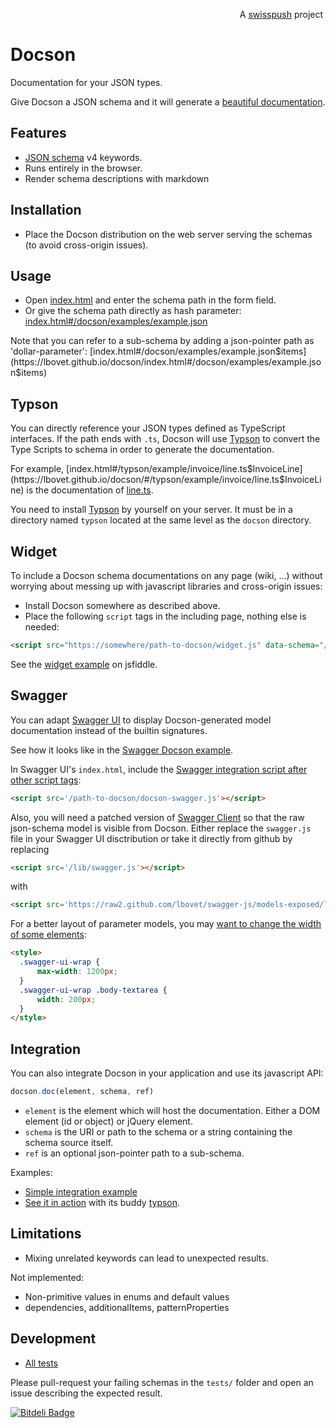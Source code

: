 <p align='right'>A <a href="http://www.swisspush.org/">swisspush</a> project <a href="http://www.swisspush.org/" border=0><img src="https://1.gravatar.com/avatar/cf7292487846085732baf808def5685a?s=32" alt=""></a></p>

Docson
======

Documentation for your JSON types.

Give Docson a JSON schema and it will generate a [beautiful documentation](https://lbovet.github.io/docson/index.html#/docson/examples/example.json).

## Features
* [JSON schema](https://json-schema.org/) v4 keywords.
* Runs entirely in the browser.
* Render schema descriptions with markdown

## Installation

* Place the Docson distribution on the web server serving the schemas (to avoid cross-origin issues).

## Usage

* Open [index.html](https://lbovet.github.io/docson/) and enter the schema path in the form field.
* Or give the schema path directly as hash parameter: [index.html#/docson/examples/example.json](https://lbovet.github.io/docson/index.html#/docson/examples/example.json)

Note that you can refer to a sub-schema by adding a json-pointer path as 'dollar-parameter': [index.html#/docson/examples/example.json$items](https://lbovet.github.io/docson/index.html#/docson/examples/example.json$items)

## Typson

You can directly reference your JSON types defined as TypeScript interfaces. If the path ends with `.ts`, Docson will use [Typson](https://github.com/lbovet/typson) to convert the Type Scripts to schema in order to generate the documentation.

For example, [index.html#/typson/example/invoice/line.ts$InvoiceLine](https://lbovet.github.io/docson/#/typson/example/invoice/line.ts$InvoiceLine) is the documentation of [line.ts](https://github.com/lbovet/typson/blob/master/example/invoice/line.ts).

You need to install [Typson](https://github.com/lbovet/typson) by yourself on your server. It must be in a directory named `typson` located at the same level as the `docson` directory.

## Widget

To include a Docson schema documentations on any page (wiki, …) without worrying about messing up with javascript libraries and cross-origin issues:

* Install Docson somewhere as described above.
* Place the following `script` tags in the including page, nothing else is needed:

```html
<script src="https://somewhere/path-to-docson/widget.js" data-schema="/path-to-schema"></script>
```

See the [widget example](https://jsfiddle.net/3kXu2/3/) on jsfiddle.

## Swagger

You can adapt [Swagger UI](https://github.com/wordnik/swagger-ui) to display Docson-generated model documentation instead of the builtin signatures.

See how it looks like in the [Swagger Docson example](https://lbovet.github.io/swagger-ui/dist/).

In Swagger UI's `index.html`, include the [Swagger integration script after other script tags](https://github.com/lbovet/swagger-ui/blob/3f37722b03db6c48cc2a8460df26dda5f4d6f8e4/src/main/html/index.html#L19):

```html
<script src='/path-to-docson/docson-swagger.js'></script>
```

Also, you will need a patched version of [Swagger Client](https://github.com/lbovet/swagger-js/blob/models-exposed/lib/swagger.js) so that the raw json-schema model is visible from Docson. Either replace the `swagger.js` file in your Swagger UI disctribution or take it directly from github by replacing

```html
<script src='/lib/swagger.js'></script>
```

with

```html
<script src='https://raw2.github.com/lbovet/swagger-js/models-exposed/lib/swagger.js'></script>
```

For a better layout of parameter models, you may [want to change the width of some elements](https://github.com/lbovet/swagger-ui/blob/3f37722b03db6c48cc2a8460df26dda5f4d6f8e4/src/main/html/index.html#L20-L27):

```html
<style>
  .swagger-ui-wrap {
      max-width: 1200px;
  }
  .swagger-ui-wrap .body-textarea {
      width: 200px;
  }
</style>
```

## Integration

You can also integrate Docson in your application and use its javascript API:

```javascript
docson.doc(element, schema, ref)
```

* `element` is the element which will host the documentation. Either a DOM element (id or object) or jQuery element.
* `schema` is the URI or path to the schema or a string containing the schema source itself.
* `ref` is an optional json-pointer path to a sub-schema.

Examples:
* [Simple integration example](https://lbovet.github.io/docson/examples/example.html)
* [See it in action](https://lbovet.github.io/typson-demo/) with its buddy [typson](https://github.com/lbovet/typson).

## Limitations

* Mixing unrelated keywords can lead to unexpected results.

Not implemented:
* Non-primitive values in enums and default values
* dependencies, additionalItems, patternProperties

## Development

* [All tests](https://lbovet.github.io/docson/tests/test.html)

Please pull-request your failing schemas in the `tests/` folder and open an issue describing the expected result.

[![Bitdeli Badge](https://d2weczhvl823v0.cloudfront.net/lbovet/docson/trend.png)](https://bitdeli.com/free "Bitdeli Badge")